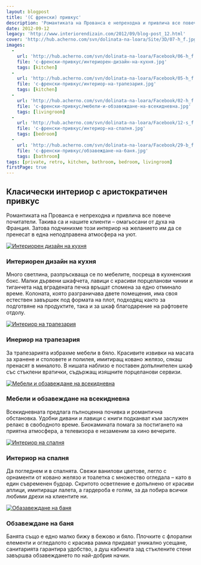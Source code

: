 ```yaml
---
layout: blogpost
title: '(С френски) привкус'
description: 'Романтиката на Прованса е непреходна и привлича все повече почитатели. Такива са и нашите клиенти – омагьосани от духа на Франция. Затова подчинихме този интериор на желанието им да се пренесат в една неподправена атмосфера на уют.'
date: 2012-09-12
legacy: 'http://www.interiorendizain.com/2012/09/blog-post_12.html'
cover: 'http://hub.acherno.com/svn/dolinata-na-loara/Site/3D/07-h_f.jpg'
images:
  -
    url: 'http://hub.acherno.com/svn/dolinata-na-loara/Facebook/06-h_f.jpg'
    file: 'с-френски-привкус/интериорен-дизайн-на-кухня.jpg'
    tags: [kitchen]
  -
    url: 'http://hub.acherno.com/svn/dolinata-na-loara/Facebook/05-h_f.jpg'
    file: 'с-френски-привкус/интериор-на-трапезария.jpg'
    tags: [kitchen]
  -
    url: 'http://hub.acherno.com/svn/dolinata-na-loara/Facebook/02-h_f.jpg'
    file: 'с-френски-привкус/мебели-и-обзавеждане-на-всекидневна.jpg'
    tags: [livingroom]
  -
    url: 'http://hub.acherno.com/svn/dolinata-na-loara/Facebook/12-s_f.jpg'
    file: 'с-френски-привкус/интериор-на-спалня.jpg'
    tags: [bedroom]
  -
    url: 'http://hub.acherno.com/svn/dolinata-na-loara/Facebook/29-b_f.jpg'
    file: 'с-френски-привкус/обзавеждане-на-баня.jpg'
    tags: [bathroom]
tags: [private, retro, kitchen, bathroom, bedroom, livingroom]
firstPage: true
---
```

## Класически **интериор** с **аристократичен привкус**
Романтиката на Прованса е непреходна и привлича все повече почитатели. Такива са и нашите клиенти – омагьосани от духа на Франция. Затова подчинихме този интериор на желанието им да се пренесат в една неподправена атмосфера на уют.

[![Интериорен дизайн на кухня](с-френски-привкус/интериорен-дизайн-на-кухня.jpg)](http://acherno.bg/интериорен-дизайн/апартамент/долината-на-лоара/обзавеждане.html)
### Интериорен дизайн на **кухня**

Много светлина, разпръскваща се по мебелите, посреща в кухненския бокс. Малки дървени шкафчета, лавици с красиви порцеланови чинии и тиганчета над вградената печка връщат спомена за едно отминало време. Колоната, която разграничава двете помещения, има своя естествен завършек под формата на плот, подходящ както за подготвяне на продуктите, така и за шкаф благодарение на рафтовете отдолу.

[![Интериор на трапезария](с-френски-привкус/интериор-на-трапезария.jpg)](http://acherno.bg/интериорен-дизайн/апартамент/долината-на-лоара/обзавеждане.html)
### Инериор на **трапезария**

За трапезарията избрахме мебели в бяло. Красивите извивки на масата за хранене и столовете и полилея, имитиращ ковано желязо, сякаш пренасят в миналото. В нишата наблизо е поставен допълнителен шкаф със стъклени вратички, съдържащ изящните порцеланови сервизи.

[![Мебели и обзавеждане на всекидневна](с-френски-привкус/мебели-и-обзавеждане-на-всекидневна.jpg)](http://acherno.bg/интериорен-дизайн/апартамент/долината-на-лоара/обзавеждане.html)
### Мебели и обзавеждане на **всекидневна**

Всекидневната предлага пълноценна почивка и романтична обстановка. Удобни дивани и лавици с книги подканват към заслужен релакс в свободното време. Биокамината помага за постигането на приятна атмосфера, а телевизора е незаменим за кино вечерите.

[![Интериор на спалня](с-френски-привкус/интериор-на-спалня.jpg)](http://acherno.bg/интериорен-дизайн/апартамент/долината-на-лоара/обзавеждане.html)
### Интериор на **спалня**

Да погледнем и в спалнята. Свежи ванилови цветове, легло с орнаменти от ковано желязо и тоалетка с множество огледала – като в един съвременен будоар. Скритото осветление е допълнено от красиви аплици, имитиращи лалета, а гардероба е голям, за да побира всички любими дрехи на клиентите ни.

[![Обазавеждане на баня](с-френски-привкус/обзавеждане-на-баня.jpg)](http://acherno.bg/интериорен-дизайн/апартамент/долината-на-лоара/обзавеждане.html)
### Обзавеждане на **баня**

Банята също е едно малко бижу в бежово и бяло. Плочките с флорални елементи и огледалото с красива рамка придават уникално усещане, санитарията гарантира удобство, а душ кабината зад стъклените стени завършва обзавеждането по най-добрия начин.